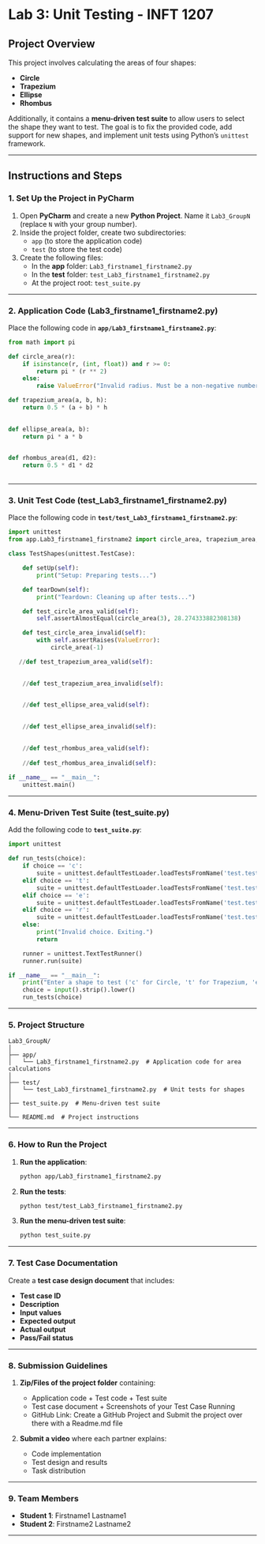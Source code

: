 # Lab 3: Unit Testing - INFT 1207

## Project Overview
This project involves calculating the areas of four shapes:
- **Circle**
- **Trapezium**
- **Ellipse**
- **Rhombus**

Additionally, it contains a **menu-driven test suite** to allow users to select the shape they want to test. The goal is to fix the provided code, add support for new shapes, and implement unit tests using Python’s `unittest` framework.

---

## Instructions and Steps

### 1. Set Up the Project in PyCharm
1. Open **PyCharm** and create a new **Python Project**. Name it `Lab3_GroupN` (replace `N` with your group number).
2. Inside the project folder, create two subdirectories:
   - `app` (to store the application code)
   - `test` (to store the test code)
3. Create the following files:
   - In the **app** folder: `Lab3_firstname1_firstname2.py`
   - In the **test** folder: `test_Lab3_firstname1_firstname2.py`
   - At the project root: `test_suite.py`

---

### 2. Application Code (Lab3_firstname1_firstname2.py)
Place the following code in **`app/Lab3_firstname1_firstname2.py`**:

```python
from math import pi

def circle_area(r):
    if isinstance(r, (int, float)) and r >= 0:
        return pi * (r ** 2)
    else:
        raise ValueError("Invalid radius. Must be a non-negative number.")

def trapezium_area(a, b, h):
    return 0.5 * (a + b) * h
    

def ellipse_area(a, b):
    return pi * a * b
  

def rhombus_area(d1, d2):
    return 0.5 * d1 * d2
    
```

---

### 3. Unit Test Code (test_Lab3_firstname1_firstname2.py)
Place the following code in **`test/test_Lab3_firstname1_firstname2.py`**:

```python
import unittest
from app.Lab3_firstname1_firstname2 import circle_area, trapezium_area, ellipse_area, rhombus_area

class TestShapes(unittest.TestCase):

    def setUp(self):
        print("Setup: Preparing tests...")

    def tearDown(self):
        print("Teardown: Cleaning up after tests...")

    def test_circle_area_valid(self):
        self.assertAlmostEqual(circle_area(3), 28.274333882308138)

    def test_circle_area_invalid(self):
        with self.assertRaises(ValueError):
            circle_area(-1)

   //def test_trapezium_area_valid(self):
        

    //def test_trapezium_area_invalid(self):
       

    //def test_ellipse_area_valid(self):
        

    //def test_ellipse_area_invalid(self):
      

    //def test_rhombus_area_valid(self):
     
    //def test_rhombus_area_invalid(self):
        
if __name__ == "__main__":
    unittest.main()
```

---

### 4. Menu-Driven Test Suite (test_suite.py)
Add the following code to **`test_suite.py`**:

```python
import unittest

def run_tests(choice):
    if choice == 'c':
        suite = unittest.defaultTestLoader.loadTestsFromName('test.test_Lab3_firstname1_firstname2.TestShapes.test_circle_area_valid')
    elif choice == 't':
        suite = unittest.defaultTestLoader.loadTestsFromName('test.test_Lab3_firstname1_firstname2.TestShapes.test_trapezium_area_valid')
    elif choice == 'e':
        suite = unittest.defaultTestLoader.loadTestsFromName('test.test_Lab3_firstname1_firstname2.TestShapes.test_ellipse_area_valid')
    elif choice == 'r':
        suite = unittest.defaultTestLoader.loadTestsFromName('test.test_Lab3_firstname1_firstname2.TestShapes.test_rhombus_area_valid')
    else:
        print("Invalid choice. Exiting.")
        return

    runner = unittest.TextTestRunner()
    runner.run(suite)

if __name__ == "__main__":
    print("Enter a shape to test ('c' for Circle, 't' for Trapezium, 'e' for Ellipse, 'r' for Rhombus):")
    choice = input().strip().lower()
    run_tests(choice)
```

---

### 5. Project Structure
```
Lab3_GroupN/
│
├── app/
│   └── Lab3_firstname1_firstname2.py  # Application code for area calculations
│
├── test/
│   └── test_Lab3_firstname1_firstname2.py  # Unit tests for shapes
│
├── test_suite.py  # Menu-driven test suite
│
└── README.md  # Project instructions
```

---

### 6. How to Run the Project


1. **Run the application**:
   ```bash
   python app/Lab3_firstname1_firstname2.py
   ```

2. **Run the tests**:
   ```bash
   python test/test_Lab3_firstname1_firstname2.py
   ```

3. **Run the menu-driven test suite**:
   ```bash
   python test_suite.py
   ```

---

### 7. Test Case Documentation
Create a **test case design document** that includes:
- **Test case ID**
- **Description**
- **Input values**
- **Expected output**
- **Actual output**
- **Pass/Fail status**

---

### 8. Submission Guidelines

1. **Zip/Files of the project folder** containing:
   - Application code + Test code + Test suite
   - Test case document + Screenshots of your Test Case Running
   - GitHub Link: Create a GitHub Project and Submit the project over there with a Readme.md file


2. **Submit a video** where each partner explains:
   - Code implementation
   - Test design and results
   - Task distribution

---

### 9. Team Members
- **Student 1**: Firstname1 Lastname1
- **Student 2**: Firstname2 Lastname2

---


